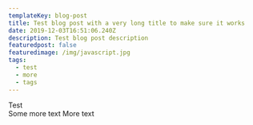 ```yaml
---
templateKey: blog-post
title: Test blog post with a very long title to make sure it works
date: 2019-12-03T16:51:06.240Z
description: Test blog post description
featuredpost: false
featuredimage: /img/javascript.jpg
tags:
  - test
  - more
  - tags
---
```

Test<br/>
Some more text
More text
